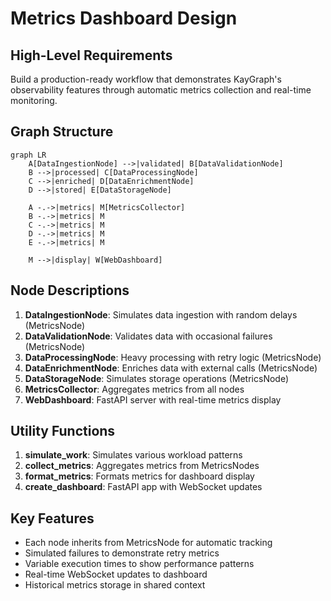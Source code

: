 # Metrics Dashboard Design

## High-Level Requirements

Build a production-ready workflow that demonstrates KayGraph's observability features through automatic metrics collection and real-time monitoring.

## Graph Structure

```mermaid
graph LR
    A[DataIngestionNode] -->|validated| B[DataValidationNode]
    B -->|processed| C[DataProcessingNode]
    C -->|enriched| D[DataEnrichmentNode]
    D -->|stored| E[DataStorageNode]
    
    A -.->|metrics| M[MetricsCollector]
    B -.->|metrics| M
    C -.->|metrics| M
    D -.->|metrics| M
    E -.->|metrics| M
    
    M -->|display| W[WebDashboard]
```

## Node Descriptions

1. **DataIngestionNode**: Simulates data ingestion with random delays (MetricsNode)
2. **DataValidationNode**: Validates data with occasional failures (MetricsNode)
3. **DataProcessingNode**: Heavy processing with retry logic (MetricsNode)
4. **DataEnrichmentNode**: Enriches data with external calls (MetricsNode)
5. **DataStorageNode**: Simulates storage operations (MetricsNode)
6. **MetricsCollector**: Aggregates metrics from all nodes
7. **WebDashboard**: FastAPI server with real-time metrics display

## Utility Functions

1. **simulate_work**: Simulates various workload patterns
2. **collect_metrics**: Aggregates metrics from MetricsNodes
3. **format_metrics**: Formats metrics for dashboard display
4. **create_dashboard**: FastAPI app with WebSocket updates

## Key Features

- Each node inherits from MetricsNode for automatic tracking
- Simulated failures to demonstrate retry metrics
- Variable execution times to show performance patterns
- Real-time WebSocket updates to dashboard
- Historical metrics storage in shared context